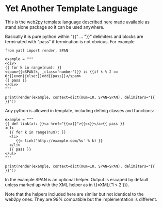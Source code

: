 # Yet Another Template Language

This is the web2py template language described [here](http://web2py.com/books/default/chapter/29/05/the-views) made available as stand alone package so it can be used anywhere.

Basically it is pure python within "{{" ... "}}" delimiters and blocks are terminated with "pass" if termination is not obvious. For example

```
from yatl import render, SPAN

example = """
<div> 
{{ for k in range(num): }}
<span>{{=SPAN(k, _class='number')}} is {{if k % 2 == 0:}}even{{else:}}odd{{pass}}</span>
{{ pass }}
</div>
"""

print(render(example, context=dict(num=10, SPAN=SPAN), delimiters="{{ }}"))
```

Any python is allowed in template, including definig classes and functions:

```
example = """
{{ def link(x): }}<a href="{{=x}}">{{=x}}</a>{{ pass }}
<ul>
  {{ for k in range(num): }}
  <li>
     {{= link('http://example.com/%s' % k) }}
  </li>
  {{ pass }}
</ul>
"""

print(render(example, context=dict(num=10, SPAN=SPAN), delimiters="{{ }}"))
```

In the example SPAN is an optional helper.
Output is escaped by default unless marked up with the XML helper as in {{=XML('1 < 2')}}.

Note that the helpers included here are similar but not identical to the web2py ones. They are 99% compatible but the implementation is different.
